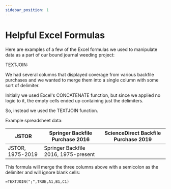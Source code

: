 ```yaml
---
sidebar_position: 1
---
```


# Helpful Excel Formulas

Here are examples of a few of the Excel formulas we used to manipulate data as a part of our bound journal weeding project:

TEXTJOIN:

We had several columns that displayed coverage from various backfile purchases and we wanted to merge them into a single column with some sort of delimiter. 

Initially we used Excel's CONCATENATE function, but since we applied no logic to it, the empty cells ended up containing just the delimiters. 

So, instead we used the TEXTJOIN function.

Example spreadsheet data:

|JSTOR|Springer Backfile Purchase 2016|ScienceDirect Backfile Purchase 2019|
|-----------|----------|-----------|
|JSTOR, 1975-2019|Springer Backfile 2016, 1975-present||

This formula will merge the three columns above with a semicolon as the delimiter and will ignore blank cells:

```=TEXTJOIN(";",TRUE,A1,B1,C1)```
